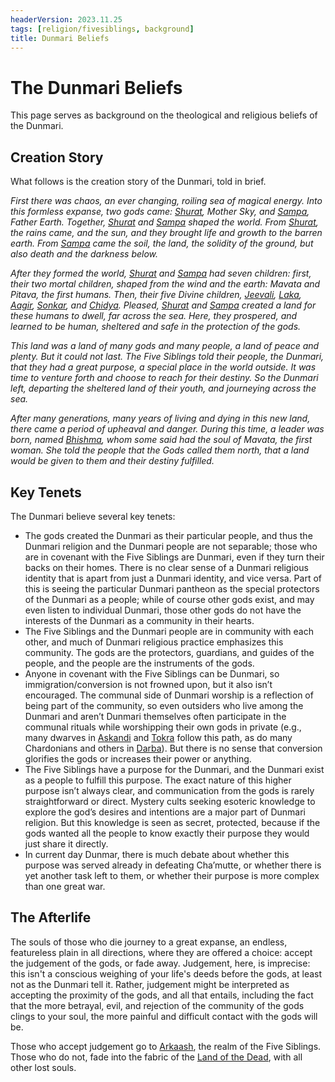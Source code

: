 ```yaml
---
headerVersion: 2023.11.25
tags: [religion/fivesiblings, background]
title: Dunmari Beliefs
---
```

# The Dunmari Beliefs

This page serves as background on the theological and religious beliefs of the Dunmari. 
## Creation Story

What follows is the creation story of the Dunmari, told in brief.

*First there was chaos, an ever changing, roiling sea of magical energy. Into this formless expanse, two gods came: [Shurat](<../../gods/high-gods/divine-presence.md>), Mother Sky, and [Sampa](<../../gods/high-gods/divine-presence.md>), Father Earth. Together, [Shurat](<../../gods/high-gods/divine-presence.md>) and [Sampa](<../../gods/high-gods/divine-presence.md>) shaped the world. From [Shurat](<../../gods/high-gods/divine-presence.md>), the rains came, and the sun, and they brought life and growth to the barren earth. From [Sampa](<../../gods/high-gods/divine-presence.md>) came the soil, the land, the solidity of the ground, but also death and the darkness below.* 

*After they formed the world, [Shurat](<../../gods/high-gods/divine-presence.md>) and [Sampa](<../../gods/high-gods/divine-presence.md>) had seven children: first, their two mortal children, shaped from the wind and the earth: Mavata and Pitava, the first humans. Then, their five Divine children, [Jeevali](<../../gods/incorporeal-gods/dunmari-pantheon/jeevali.md>), [Laka](<../../gods/incorporeal-gods/dunmari-pantheon/laka.md>), [Aagir](<../../gods/incorporeal-gods/dunmari-pantheon/aagir.md>), [Sonkar](<../../gods/incorporeal-gods/dunmari-pantheon/sonkar.md>), and [Chidya](<../../gods/incorporeal-gods/dunmari-pantheon/chidya.md>). Pleased, [Shurat](<../../gods/high-gods/divine-presence.md>) and [Sampa](<../../gods/high-gods/divine-presence.md>) created a land for these humans to dwell, far across the sea. Here, they prospered, and learned to be human, sheltered and safe in the protection of the gods.* 
  
*This land was a land of many gods and many people, a land of peace and plenty. But it could not last. The Five Siblings told their people, the Dunmari, that they had a great purpose, a special place in the world outside. It was time to venture forth and choose to reach for their destiny. So the Dunmari left, departing the sheltered land of their youth, and journeying across the sea.*  



*After many generations, many years of living and dying in this new land, there came a period of upheaval and danger. During this time, a leader was born, named [Bhishma](<../../gods/incorporeal-gods/dunmari-pantheon/bhishma.md>), whom some said had the soul of Mavata, the first woman. She told the people that the Gods called them north, that a land would be given to them and their destiny fulfilled.*

 
## Key Tenets

The Dunmari believe several key tenets:

- The gods created the Dunmari as their particular people, and thus the Dunmari religion and the Dunmari people are not separable; those who are in covenant with the Five Siblings are Dunmari, even if they turn their backs on their homes. There is no clear sense of a Dunmari religious identity that is apart from just a Dunmari identity, and vice versa. Part of this is seeing the particular Dunmari pantheon as the special protectors of the Dunmari as a people; while of course other gods exist, and may even listen to individual Dunmari, those other gods do not have the interests of the Dunmari as a community in their hearts.
- The Five Siblings and the Dunmari people are in community with each other, and much of Dunmari religious practice emphasizes this community. The gods are the protectors, guardians, and guides of the people, and the people are the instruments of the gods. 
- Anyone in covenant with the Five Siblings can be Dunmari, so immigration/conversion is not frowned upon, but it also isn’t encouraged. The communal side of Dunmari worship is a reflection of being part of the community, so even outsiders who live among the Dunmari and aren’t Dunmari themselves often participate in the communal rituals while worshipping their own gods in private (e.g., many dwarves in [Askandi](<../../../gazetteer/greater-dunmar/realms/dunmar/central-dunmar/askandi.md>) and [Tokra](<../../../gazetteer/greater-dunmar/realms/dunmar/central-dunmar/tokra/tokra.md>) follow this path, as do many Chardonians and others in [Darba](<../../../gazetteer/greater-dunmar/realms/dunmar/coastal-dunmar/darba/darba.md>)). But there is no sense that conversion glorifies the gods or increases their power or anything.
- The Five Siblings have a purpose for the Dunmari, and the Dunmari exist as a people to fulfill this purpose. The exact nature of this higher purpose isn’t always clear, and communication from the gods is rarely straightforward or direct. Mystery cults seeking esoteric knowledge to explore the god’s desires and intentions are a major part of Dunmari religion. But this knowledge is seen as secret, protected, because if the gods wanted all the people to know exactly their purpose they would just share it directly.
- In current day Dunmar, there is much debate about whether this purpose was served already in defeating Cha’mutte, or whether there is yet another task left to them, or whether their purpose is more complex than one great war.
## The Afterlife

The souls of those who die journey to a great expanse, an endless, featureless plain in all directions, where they are offered a choice: accept the judgement of the gods, or fade away. Judgement, here, is imprecise: this isn't a conscious weighing of your life's deeds before the gods, at least not as the Dunmari tell it. Rather, judgement might be interpreted as accepting the proximity of the gods, and all that entails, including the fact that the more betrayal, evil, and rejection of the community of the gods clings to your soul, the more painful and difficult contact with the gods will be. 

Those who accept judgement go to [Arkaash](<../../multiverse/spiritual-realms/divine-realms/arkaash.md>), the realm of the Five Siblings. Those who do not, fade into the fabric of the [Land of the Dead](<../../multiverse/spiritual-realms/land-of-the-dead.md>), with all other lost souls. 